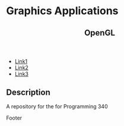 

<h1>Graphics Applications</h1>
<p></p>
<p></p>

<header>
  <h2>OpenGL</h2>
</header>

<section>
  <nav>
    <ul>
      <li><a href="#">Link1</a></li>
      <li><a href="#">Link2</a></li>
      <li><a href="#">Link3</a></li>
    </ul>
  </nav>
  
  <article>
    <h2>Description</h2>
    <p>A repository for the for Programming 340</p>
    
  </article>
</section>

<footer>
  <p>Footer</p>
</footer>


